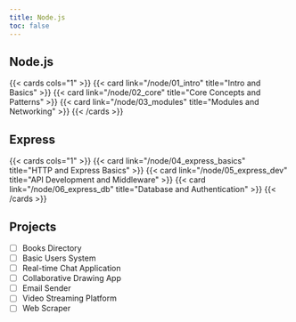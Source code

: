 ```yaml
---
title: Node.js
toc: false
---
```


## Node.js

{{< cards cols="1" >}}
{{< card link="/node/01_intro" title="Intro and Basics" >}}
{{< card link="/node/02_core" title="Core Concepts and Patterns" >}}
{{< card link="/node/03_modules" title="Modules and Networking" >}}
{{< /cards >}}

## Express

{{< cards cols="1" >}}
{{< card link="/node/04_express_basics" title="HTTP and Express Basics" >}}
{{< card link="/node/05_express_dev" title="API Development and Middleware" >}}
{{< card link="/node/06_express_db" title="Database and Authentication" >}}
{{< /cards >}}

## Projects

- [ ] Books Directory
- [ ] Basic Users System
- [ ] Real-time Chat Application
- [ ] Collaborative Drawing App
- [ ] Email Sender
- [ ] Video Streaming Platform
- [ ] Web Scraper
